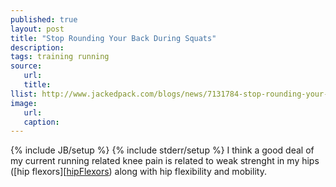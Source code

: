 ```yaml
---
published: true
layout: post
title: "Stop Rounding Your Back During Squats"
description:
tags: training running
source:
   url:
   title:
llist: http://www.jackedpack.com/blogs/news/7131784-stop-rounding-your-back-during-squats
image:
   url:
   caption:
---
```

{% include JB/setup %}
{% include stderr/setup %}
I think a good deal of my current running related knee pain is related to weak strenght in my hips ([hip flexors][[hipFlexors]) along with hip flexibility and mobility.

[hipFlexors]: http://en.wikipedia.org/wiki/Hip_flexors